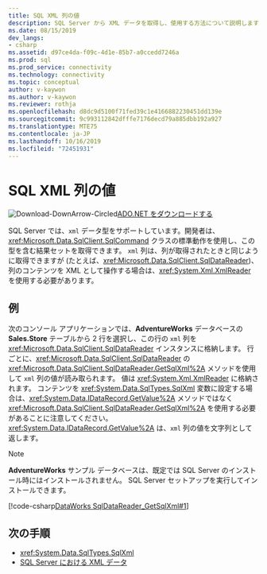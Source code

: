 ```yaml
---
title: SQL XML 列の値
description: SQL Server から XML データを取得し、使用する方法について説明します。
ms.date: 08/15/2019
dev_langs:
- csharp
ms.assetid: d97ce4da-f09c-4d1e-85b7-a0ccedd7246a
ms.prod: sql
ms.prod_service: connectivity
ms.technology: connectivity
ms.topic: conceptual
author: v-kaywon
ms.author: v-kaywon
ms.reviewer: rothja
ms.openlocfilehash: d8dc9d5100f71fed39c1e4166882230451dd139e
ms.sourcegitcommit: 9c993112842dfffe7176decd79a885dbb192a927
ms.translationtype: MTE75
ms.contentlocale: ja-JP
ms.lasthandoff: 10/16/2019
ms.locfileid: "72451931"
---
```

# <a name="sql-xml-column-values"></a>SQL XML 列の値

![Download-DownArrow-Circled](../../../ssdt/media/download.png)[ADO.NET をダウンロードする](../../sql-connection-libraries.md#anchor-20-drivers-relational-access)

SQL Server では、`xml` データ型をサポートしています。開発者は、<xref:Microsoft.Data.SqlClient.SqlCommand> クラスの標準動作を使用し、この型を含む結果セットを取得できます。 `xml` 列は、列が取得されたときと同じように取得できますが (たとえば、<xref:Microsoft.Data.SqlClient.SqlDataReader>)、列のコンテンツを XML として操作する場合は、<xref:System.Xml.XmlReader> を使用する必要があります。  
  
## <a name="example"></a>例  
次のコンソール アプリケーションでは、**AdventureWorks** データベースの **Sales.Store** テーブルから 2 行を選択し、この行の `xml` 列を <xref:Microsoft.Data.SqlClient.SqlDataReader> インスタンスに格納します。 行ごとに、<xref:Microsoft.Data.SqlClient.SqlDataReader> の <xref:Microsoft.Data.SqlClient.SqlDataReader.GetSqlXml%2A> メソッドを使用して `xml` 列の値が読み取られます。 値は <xref:System.Xml.XmlReader> に格納されます。 コンテンツを <xref:System.Data.SqlTypes.SqlXml> 変数に設定する場合は、<xref:System.Data.IDataRecord.GetValue%2A> メソッドではなく <xref:Microsoft.Data.SqlClient.SqlDataReader.GetSqlXml%2A> を使用する必要があることに注意してください。 <xref:System.Data.IDataRecord.GetValue%2A> は、`xml` 列の値を文字列として返します。  
  
> [!NOTE]
>  **AdventureWorks** サンプル データベースは、既定では SQL Server のインストール時にはインストールされません。 SQL Server セットアップを実行してインストールできます。  
  
[!code-csharp[DataWorks SqlDataReader_GetSqlXml#1](~/../sqlclient/doc/samples/SqlDataReader_GetSqlXml.cs#1)]
  
## <a name="next-steps"></a>次の手順
- <xref:System.Data.SqlTypes.SqlXml>
- [SQL Server における XML データ](xml-data-sql-server.md)
